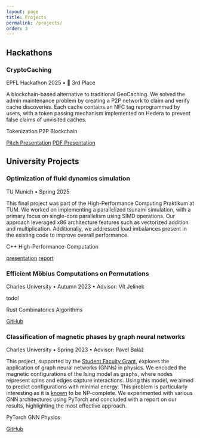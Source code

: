 ```yaml
---
layout: page
title: Projects
permalink: /projects/
order: 3
---
```


<div class="projects-section">
    <h2>Hackathons</h2>
    <div class="card">
        <div class="card-header">
            <h3>CryptoCaching</h3>
            <div class="card-meta">EPFL Hackathon 2025 • <span class="project-award">🥉 3rd Place</span></div>
        </div>
        <p>A blockchain-based alternative to traditional GeoCaching. We solved the admin maintenance problem by creating
            a P2P network to claim and verify cache discoveries. Each cache contains an NFC tag reprogrammed by users,
            with a token passing mechanism implemented on Hedera to prevent false claims of unvisited caches.</p>
        <p class="card-tags">
            <span class="tag">Tokenization</span>
            <span class="tag">P2P</span>
            <span class="tag">Blockchain</span>
        </p>
        <div class="card-links">
            <a href="https://pitch.com/v/bsa-hackathon-2025-epfl-d2j4ds" class="button">Pitch Presentation</a>
            <a href="/assets/presentations/epfl_bsa_hackathon_2025.pdf" class="button">PDF Presentation</a>
        </div>
    </div>
</div>

<div class="projects-section">
    <h2>University Projects</h2>
    <div class="card">
        <div class="card-header">
            <h3>Optimization of fluid dynamics simulation</h3>
            <div class="card-meta">TU Munich • Spring 2025
            </div>
        </div>
        <p>
            This final project was part of the High-Performance Computing Praktikum at TUM. We worked on implementing a parallelized tsunami simulation, with a primary focus on single-core parallelism using SIMD operations. Our approach leveraged x86 architecture features such as vectorized addition and multiplication. Additionally, we addressed load imbalances present in the existing code to improve overall performance.
        </p>
        <p class="card-tags">
            <span class="tag">C++</span>
            <span class="tag">High-Performance-Computation</span>
        </p>
        <div class="card-links">
            <a href="/assets/presentations/hpc_presentation.pdf" class="button">presentation</a>
            <a href="/assets/reports/hpc_report.pdf" class="button">report</a>
        </div>
    </div>
    <div class="card">
        <div class="card-header">
            <h3>Efficient Möbius Computations on Permutations</h3>
            <div class="card-meta">Charles University • Autumn 2023 • Advisor: Vít Jelínek
            </div>
        </div>
        <p>
        todo!
        </p>
        <p class="card-tags">
            <span class="tag">Rust</span>
            <span class="tag">Combinatorics</span>
            <span class="tag">Algorithms</span>
        </p>
        <div class="card-links">
            <a href="https://github.com/benbencik/mobius_function" class="button">GitHub</a>
        </div>
    </div>
    <div class="card">
        <div class="card-header">
            <h3>Classification of magnetic phases by graph neural networks</h3>
            <div class="card-meta">Charles University • Spring 2023 • Advisor: Pavel Baláž
            </div>
        </div>
        <p> 
            This project, supported by the <a href="https://www.mff.cuni.cz/en/students/bc-mgr/sfg" target="_blank">Student Faculty Grant</a>, explores the application of graph neural networks (GNNs) in physics. We encoded the magnetic configurations of the Ising model as graphs, where nodes represent spins and edges capture interactions. Using this model, we aimed to predict configurations with minimal energy. This problem is particularly interesting as it is <a href="https://arxiv.org/pdf/1302.5843" target="_blank">known</a> to be NP-complete. We experimented with various GNN architectures using PyTorch and concluded with a report on our results, highlighting the most effective approach. 
        </p> 
        <p class="card-tags">
            <span class="tag">PyTorch</span>
            <span class="tag">GNN</span>
            <span class="tag">Physics</span>
        </p>
        <div class="card-links">
            <a href="https://github.com/benbencik/sfg_gnn/" class="button">GitHub</a>
        </div>
    </div>

</div>

<!-- <div class="projects-section">
  <h2>Open Source Contributions</h2>
  <div class="card">
    <h3><a href="https://github.com/organization/ark-works" class="repo-link">Ark-works</a></h3>
    <div class="contribution-list">
      <div class="contribution-item">
        <div class="contribution-title"><a href="#">Issue #123: Feature Implementation</a></div>
        <p>Added support for XYZ feature by implementing ABC algorithm, which improved performance by 25%.</p>
      </div>
      
      <div class="contribution-item">
        <div class="contribution-title"><a href="#">Issue #456: Bug Fix</a></div>
        <p>Fixed critical authentication vulnerability by properly validating user input.</p>
      </div>
      
      <div class="contribution-item">
        <div class="contribution-title"><a href="#">Issue #789: Documentation</a></div>
        <p>Improved API documentation with examples and clearer explanations.</p>
      </div>
    </div>
  </div>
  
</div> -->
